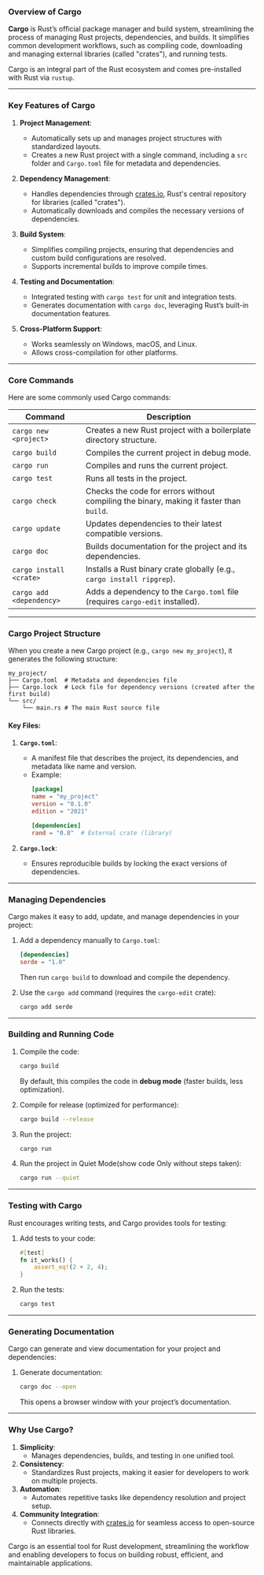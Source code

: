 ### **Overview of Cargo**

**Cargo** is Rust’s official package manager and build system, streamlining the process of managing Rust projects, dependencies, and builds. It simplifies common development workflows, such as compiling code, downloading and managing external libraries (called "crates"), and running tests.

Cargo is an integral part of the Rust ecosystem and comes pre-installed with Rust via `rustup`.

---

### **Key Features of Cargo**
1. **Project Management**:
   - Automatically sets up and manages project structures with standardized layouts.
   - Creates a new Rust project with a single command, including a `src` folder and `Cargo.toml` file for metadata and dependencies.

2. **Dependency Management**:
   - Handles dependencies through [crates.io](https://crates.io), Rust's central repository for libraries (called "crates").
   - Automatically downloads and compiles the necessary versions of dependencies.

3. **Build System**:
   - Simplifies compiling projects, ensuring that dependencies and custom build configurations are resolved.
   - Supports incremental builds to improve compile times.

4. **Testing and Documentation**:
   - Integrated testing with `cargo test` for unit and integration tests.
   - Generates documentation with `cargo doc`, leveraging Rust’s built-in documentation features.

5. **Cross-Platform Support**:
   - Works seamlessly on Windows, macOS, and Linux.
   - Allows cross-compilation for other platforms.

---

### **Core Commands**
Here are some commonly used Cargo commands:

| Command                     | Description                                                                             |
|-----------------------------|-----------------------------------------------------------------------------------------|
| `cargo new <project>`       | Creates a new Rust project with a boilerplate directory structure.                      |
| `cargo build`               | Compiles the current project in debug mode.                                             |
| `cargo run`                 | Compiles and runs the current project.                                                  |
| `cargo test`                | Runs all tests in the project.                                                          |
| `cargo check`               | Checks the code for errors without compiling the binary, making it faster than `build`. |
| `cargo update`              | Updates dependencies to their latest compatible versions.                               |
| `cargo doc`                 | Builds documentation for the project and its dependencies.                              |
| `cargo install <crate>`     | Installs a Rust binary crate globally (e.g., `cargo install ripgrep`).                  |
| `cargo add <dependency>`    | Adds a dependency to the `Cargo.toml` file (requires `cargo-edit` installed).            |

---

### **Cargo Project Structure**
When you create a new Cargo project (e.g., `cargo new my_project`), it generates the following structure:

```
my_project/
├── Cargo.toml  # Metadata and dependencies file
├── Cargo.lock  # Lock file for dependency versions (created after the first build)
└── src/
    └── main.rs # The main Rust source file
```

#### **Key Files:**
1. **`Cargo.toml`**:
   - A manifest file that describes the project, its dependencies, and metadata like name and version.
   - Example:
     ```toml
     [package]
     name = "my_project"
     version = "0.1.0"
     edition = "2021"

     [dependencies]
     rand = "0.8"  # External crate (library)
     ```

2. **`Cargo.lock`**:
   - Ensures reproducible builds by locking the exact versions of dependencies.

---

### **Managing Dependencies**
Cargo makes it easy to add, update, and manage dependencies in your project:
1. Add a dependency manually to `Cargo.toml`:
   ```toml
   [dependencies]
   serde = "1.0"
   ```
   Then run `cargo build` to download and compile the dependency.

2. Use the `cargo add` command (requires the `cargo-edit` crate):
   ```bash
   cargo add serde
   ```

---

### **Building and Running Code**
1. Compile the code:
   ```bash
   cargo build
   ```
   By default, this compiles the code in **debug mode** (faster builds, less optimization).

2. Compile for release (optimized for performance):
   ```bash
   cargo build --release
   ```

3. Run the project:
   ```bash
   cargo run
   ```

4. Run the project in Quiet Mode(show code Only without steps taken):
   ```bash
   cargo run --quiet
   ```

---

### **Testing with Cargo**
Rust encourages writing tests, and Cargo provides tools for testing:
1. Add tests to your code:
   ```rust
   #[test]
   fn it_works() {
       assert_eq!(2 + 2, 4);
   }
   ```

2. Run the tests:
   ```bash
   cargo test
   ```

---

### **Generating Documentation**
Cargo can generate and view documentation for your project and dependencies:
1. Generate documentation:
   ```bash
   cargo doc --open
   ```
   This opens a browser window with your project’s documentation.

---

### **Why Use Cargo?**
1. **Simplicity**:
   - Manages dependencies, builds, and testing in one unified tool.
2. **Consistency**:
   - Standardizes Rust projects, making it easier for developers to work on multiple projects.
3. **Automation**:
   - Automates repetitive tasks like dependency resolution and project setup.
4. **Community Integration**:
   - Connects directly with [crates.io](https://crates.io) for seamless access to open-source Rust libraries.

Cargo is an essential tool for Rust development, streamlining the workflow and enabling developers to focus on building robust, efficient, and maintainable applications.